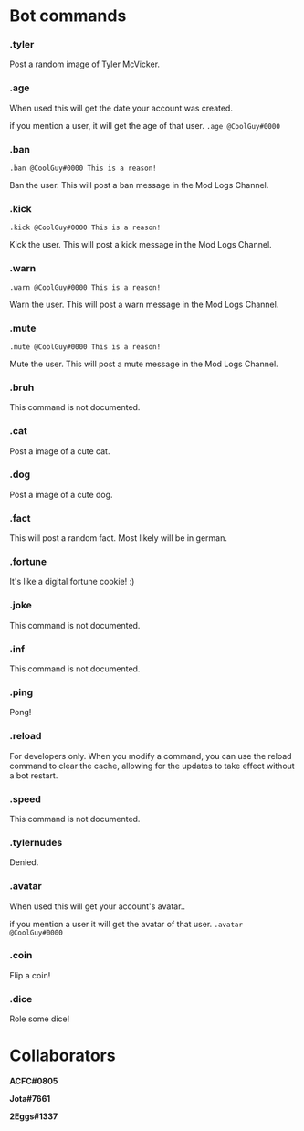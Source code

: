 # Bot commands

### **.tyler**
Post a random image of Tyler McVicker.

### **.age**
When used this will get the date your account was created.

if you mention a user, it will get the age of that user. ```.age @CoolGuy#0000``` 

### **.ban**
```.ban @CoolGuy#0000 This is a reason!```

Ban the user. This will post a ban message in the Mod Logs Channel.

### **.kick**
```.kick @CoolGuy#0000 This is a reason!```

Kick the user. This will post a kick message in the Mod Logs Channel.

### **.warn**
```.warn @CoolGuy#0000 This is a reason!```

Warn the user. This will post a warn message in the Mod Logs Channel.

### **.mute**
```.mute @CoolGuy#0000 This is a reason!```

Mute the user. This will post a mute message in the Mod Logs Channel.

### **.bruh**
This command is not documented.

### **.cat**
Post a image of a cute cat.

### **.dog**
Post a image of a cute dog.

### **.fact**
This will post a random fact. Most likely will be in german.

### **.fortune**
It's like a digital fortune cookie! :)

### **.joke**
This command is not documented.

### **.inf**
This command is not documented.

### **.ping**
Pong!

### **.reload**
For developers only. When you modify a command, you can use the reload command to clear the cache, allowing for the updates to take effect without a bot restart.

### **.speed**
This command is not documented.

### **.tylernudes**
Denied.

### **.avatar**
When used this will get your account's avatar..

if you mention a user it will get the avatar of that user. ```.avatar @CoolGuy#0000``` 

### **.coin**
Flip a coin! 

### **.dice**
Role some dice!

# **Collaborators**
**ACFC#0805**

**Jota#7661**

**2Eggs#1337**